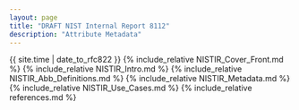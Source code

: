 ```yaml
---
layout: page
title: "DRAFT NIST Internal Report 8112"
description: "Attribute Metadata"
---
```


{{ site.time | date_to_rfc822 }}
{% include_relative NISTIR_Cover_Front.md %}
{% include_relative NISTIR_Intro.md %}
{% include_relative NISTIR_Abb_Definitions.md %}
{% include_relative NISTIR_Metadata.md %}
{% include_relative NISTIR_Use_Cases.md %}
{% include_relative references.md %}